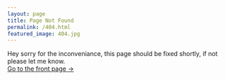 ```yaml
---
layout: page
title: Page Not Found
permalink: /404.html
featured_image: 404.jpg
---
```


Hey sorry for the inconveniance, this page should be fixed shortly, if not please let me know. <br />
<a class="error-link" href="{{ site.baseurl }}/">Go to the front page &rarr;</a>
